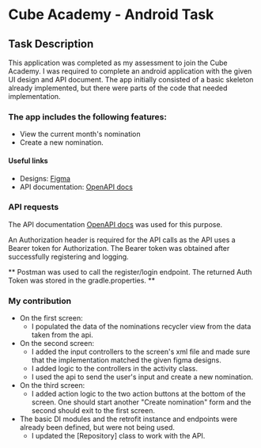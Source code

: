 # Cube Academy - Android Task

## Task Description

This application was completed as my assessment to join the Cube Academy. I was required to complete an android application with the given UI design and API document. The app initially consisted of a basic skeleton already implemented, but there were parts of the code that needed implementation.

### The app includes the following features:

-	View the current month's nomination
-	Create a new nomination.

#### Useful links
- Designs: [Figma](https://www.figma.com/file/BAOzJacpI4IemeawyFlw5j/Mobile-Mini-Task-flow?type=design&node-id=2818-8902&mode=design&t=31N76gmtRrCVHnj9-4)
- API documentation: [OpenAPI docs](https://cube-academy-api.cubeapis.com/docs)

### API requests
The API documentation [OpenAPI docs](https://cube-academy-api.cubeapis.com/docs) was used for this purpose.

An Authorization header is required for the API calls as the API uses a Bearer token for Authorization. The Bearer token was obtained after successfully registering and logging.

** Postman was used to call the register/login endpoint. The returned Auth Token was stored in the gradle.properties. **

### My contribution
- On the first screen:
  - I populated the data of the nominations recycler view from the data taken from the api.
- On the second screen:
  - I added the input controllers to the screen's xml file and made sure that the implementation matched the given figma designs. 
  - I added logic to the controllers in the activity class.
  - I used the api to send the user's input and create a new nomination.
- On the third screen:
  - I added action logic to the two action buttons at the bottom of the screen. One should start another "Create nomination" form and the second should exit to the first screen. 
- The basic DI modules and the retrofit instance and endpoints were already been defined, but were not being used. 
  - I updated the [Repository] class to work with the API.

